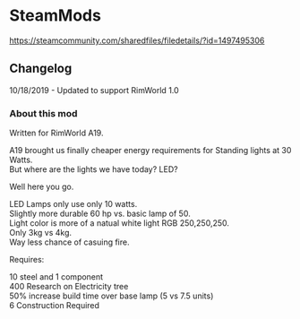 # SteamMods

https://steamcommunity.com/sharedfiles/filedetails/?id=1497495306


## Changelog  
10/18/2019 - Updated to support RimWorld 1.0 
  

### About this mod  
Written for RimWorld A19.

A19 brought us finally cheaper energy requirements for Standing lights at 30 Watts.  
But where are the lights we have today? LED? 

Well here you go.

LED Lamps only use only 10 watts.  
Slightly more durable 60 hp vs. basic lamp of 50.  
Light color is more of a natual white light RGB 250,250,250.  
Only 3kg vs 4kg.  
Way less chance of casuing fire.  

Requires:  

10 steel and 1 component  
400 Research on Electricity tree  
50% increase build time over base lamp (5 vs 7.5 units)  
6 Construction Required  


